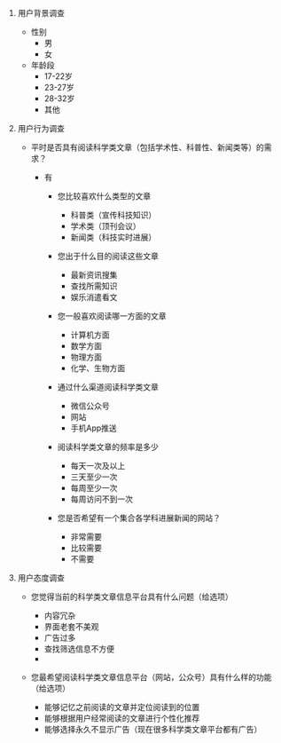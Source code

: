 1. 用户背景调查

   * 性别
     * 男
     * 女
   * 年龄段
     * 17-22岁
     * 23-27岁
     * 28-32岁
     * 其他

2. 用户行为调查

   * 平时是否具有阅读科学类文章（包括学术性、科普性、新闻类等）的需求？

     * 有

       * 您比较喜欢什么类型的文章
         * 科普类（宣传科技知识）
         * 学术类（顶刊会议）
         * 新闻类（科技实时进展）

       * 您出于什么目的阅读这些文章

         * 最新资讯搜集
         * 查找所需知识
         * 娱乐消遣看文

       * 您一般喜欢阅读哪一方面的文章

         * 计算机方面
         * 数学方面
         * 物理方面
         * 化学、生物方面

       * 通过什么渠道阅读科学类文章
         * 微信公众号
         * 网站
         * 手机App推送
       * 阅读科学类文章的频率是多少
         * 每天一次及以上
         * 三天至少一次
         * 每周至少一次
         * 每周访问不到一次
       * 您是否希望有一个集合各学科进展新闻的网站？
         * 非常需要
         * 比较需要
         * 不需要

3. 用户态度调查

   * 您觉得当前的科学类文章信息平台具有什么问题（给选项）
     * 内容冗杂
     * 界面老套不美观
     * 广告过多
     * 查找筛选信息不方便
     * 
   * 您最希望阅读科学类文章信息平台（网站，公众号）具有什么样的功能（给选项）

     * 能够记忆之前阅读的文章并定位阅读到的位置
     * 能够根据用户经常阅读的文章进行个性化推荐
     * 能够选择永久不显示广告（现在很多科学类文章平台都有广告）
